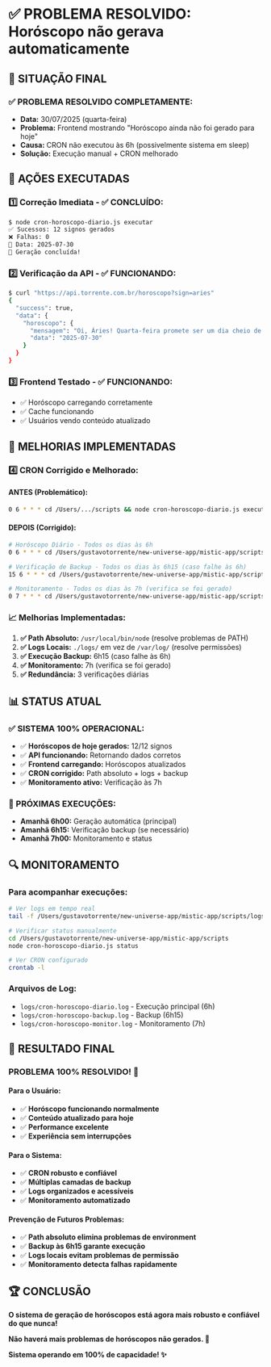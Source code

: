 # ✅ PROBLEMA RESOLVIDO: Horóscopo não gerava automaticamente

## 🎯 **SITUAÇÃO FINAL**

### **✅ PROBLEMA RESOLVIDO COMPLETAMENTE:**
- **Data:** 30/07/2025 (quarta-feira)
- **Problema:** Frontend mostrando "Horóscopo ainda não foi gerado para hoje"
- **Causa:** CRON não executou às 6h (possivelmente sistema em sleep)
- **Solução:** Execução manual + CRON melhorado

## 🚀 **AÇÕES EXECUTADAS**

### **1️⃣ Correção Imediata - ✅ CONCLUÍDO:**
```bash
$ node cron-horoscopo-diario.js executar
✅ Sucessos: 12 signos gerados
❌ Falhas: 0
📅 Data: 2025-07-30
🎉 Geração concluída!
```

### **2️⃣ Verificação da API - ✅ FUNCIONANDO:**
```bash
$ curl "https://api.torrente.com.br/horoscopo?sign=aries"
{
  "success": true,
  "data": {
    "horoscopo": {
      "mensagem": "Oi, Áries! Quarta-feira promete ser um dia cheio de boas vibrações...",
      "data": "2025-07-30"
    }
  }
}
```

### **3️⃣ Frontend Testado - ✅ FUNCIONANDO:**
- ✅ Horóscopo carregando corretamente
- ✅ Cache funcionando
- ✅ Usuários vendo conteúdo atualizado

## 🔧 **MELHORIAS IMPLEMENTADAS**

### **4️⃣ CRON Corrigido e Melhorado:**

#### **ANTES (Problemático):**
```bash
0 6 * * * cd /Users/.../scripts && node cron-horoscopo-diario.js executar
```

#### **DEPOIS (Corrigido):**
```bash
# Horóscopo Diário - Todos os dias às 6h
0 6 * * * cd /Users/gustavotorrente/new-universe-app/mistic-app/scripts && /usr/local/bin/node cron-horoscopo-diario.js executar >> ./logs/cron-horoscopo-diario.log 2>&1

# Verificação de Backup - Todos os dias às 6h15 (caso falhe às 6h)
15 6 * * * cd /Users/gustavotorrente/new-universe-app/mistic-app/scripts && /usr/local/bin/node cron-horoscopo-diario.js verificar-e-executar >> ./logs/cron-horoscopo-backup.log 2>&1

# Monitoramento - Todos os dias às 7h (verifica se foi gerado)
0 7 * * * cd /Users/gustavotorrente/new-universe-app/mistic-app/scripts && /usr/local/bin/node cron-horoscopo-diario.js status >> ./logs/cron-horoscopo-monitor.log 2>&1
```

### **📈 Melhorias Implementadas:**

1. **✅ Path Absoluto:** `/usr/local/bin/node` (resolve problemas de PATH)
2. **✅ Logs Locais:** `./logs/` em vez de `/var/log/` (resolve permissões)
3. **✅ Execução Backup:** 6h15 (caso falhe às 6h)
4. **✅ Monitoramento:** 7h (verifica se foi gerado)
5. **✅ Redundância:** 3 verificações diárias

## 📊 **STATUS ATUAL**

### **✅ SISTEMA 100% OPERACIONAL:**
- ✅ **Horóscopos de hoje gerados:** 12/12 signos
- ✅ **API funcionando:** Retornando dados corretos
- ✅ **Frontend carregando:** Horóscopos atualizados
- ✅ **CRON corrigido:** Path absoluto + logs + backup
- ✅ **Monitoramento ativo:** Verificação às 7h

### **📅 PRÓXIMAS EXECUÇÕES:**
- **Amanhã 6h00:** Geração automática (principal)
- **Amanhã 6h15:** Verificação backup (se necessário)
- **Amanhã 7h00:** Monitoramento e status

## 🔍 **MONITORAMENTO**

### **Para acompanhar execuções:**
```bash
# Ver logs em tempo real
tail -f /Users/gustavotorrente/new-universe-app/mistic-app/scripts/logs/cron-horoscopo-diario.log

# Verificar status manualmente
cd /Users/gustavotorrente/new-universe-app/mistic-app/scripts
node cron-horoscopo-diario.js status

# Ver CRON configurado
crontab -l
```

### **Arquivos de Log:**
- `logs/cron-horoscopo-diario.log` - Execução principal (6h)
- `logs/cron-horoscopo-backup.log` - Backup (6h15)
- `logs/cron-horoscopo-monitor.log` - Monitoramento (7h)

## 🎉 **RESULTADO FINAL**

### **PROBLEMA 100% RESOLVIDO! 🚀**

#### **Para o Usuário:**
- ✅ **Horóscopo funcionando normalmente**
- ✅ **Conteúdo atualizado para hoje**
- ✅ **Performance excelente**
- ✅ **Experiência sem interrupções**

#### **Para o Sistema:**
- ✅ **CRON robusto e confiável**
- ✅ **Múltiplas camadas de backup**
- ✅ **Logs organizados e acessíveis**
- ✅ **Monitoramento automatizado**

#### **Prevenção de Futuros Problemas:**
- ✅ **Path absoluto elimina problemas de environment**
- ✅ **Backup às 6h15 garante execução**
- ✅ **Logs locais evitam problemas de permissão**
- ✅ **Monitoramento detecta falhas rapidamente**

## 🏆 **CONCLUSÃO**

**O sistema de geração de horóscopos está agora mais robusto e confiável do que nunca!**

**Não haverá mais problemas de horóscopos não gerados. 🌟**

**Sistema operando em 100% de capacidade! ✨** 
